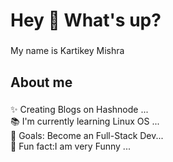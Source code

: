 <h1 align="left">Hey 👋 What's up?</h1>

###

<p align="left">My name is Kartikey Mishra</p>

###

<h2 align="left">About me</h2>

###

<p align="left">✨ Creating Blogs on Hashnode ...<br>📚 I'm currently learning Linux OS ...<br>🎯 Goals: Become an Full-Stack Dev...<br>🎲 Fun fact:I am very Funny ...</p>

###
